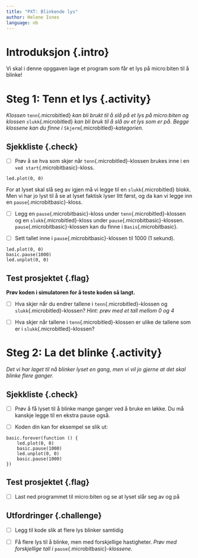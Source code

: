 ```yaml
---
title: "PXT: Blinkende lys"
author: Helene Isnes
language: nb
---
```



# Introduksjon {.intro}

Vi skal i denne opggaven lage et program som får et lys på micro:biten til å
blinke!


# Steg 1: Tenn et lys {.activity}

*Klossen* `tenn`{.microbitled} *kan bli brukt til å slå på et lys på micro:biten
og klossen* `slukk`{.microbitled} *kan bli bruk til å slå av et lys som er på.
Begge klossene kan du finne i* `Skjerm`{.microbitled}*-kategorien.*

## Sjekkliste {.check}

- [ ] Prøv å se hva som skjer når `tenn`{.microbitled}-klossen brukes inne i en
`ved start`{.microbitbasic}-kloss.

```microbit
led.plot(0, 0)
```

For at lyset skal slå seg av igjen må vi legge til en `slukk`{.microbitled}
blokk. Men vi har jo lyst til å se at lyset faktisk lyser litt først, og da kan
vi legge inn en `pause`{.microbitbasic}-kloss.

- [ ] Legg en `pause`{.microbitbasic}-kloss under `tenn`{.microbitled}-klossen
  og en `slukk`{.microbitled}-kloss under `pause`{.microbitbasic}-klossen.
  `pause`{.microbitbasic}-klossen kan du finne i `Basis`{.microbitbasic}.

- [ ] Sett tallet inne i `pause`{.microbitbasic}-klossen til 1000 (1 sekund).

```microbit
led.plot(0, 0)
basic.pause(1000)
led.unplot(0, 0)
```

## Test prosjektet {.flag}

__Prøv koden i simulatoren for å teste koden så langt.__

- [ ] Hva skjer når du endrer tallene i `tenn`{.microbitled}-klossen og `slukk`{.microbitled}-klossen?
  *Hint: prøv med et tall mellom 0 og 4*

- [ ] Hva skjer når tallene i `tenn`{.microbitled}-klossen er ulike de tallene
  som er i `slukk`{.microbitled}-klossen?


# Steg 2: La det blinke {.activity}

*Det vi har laget til nå blinker lyset en gang, men vi vil jo gjerne at det skal
blinke flere ganger.*

## Sjekkliste {.check}

- [ ] Prøv å få lyset til å blinke mange ganger ved å bruke en løkke. Du må
  kanskje legge til en ekstra pause også.

- [ ] Koden din kan for eksempel se slik ut:

```microbit
basic.forever(function () {
    led.plot(0, 0)
    basic.pause(1000)
    led.unplot(0, 0)
    basic.pause(1000)
})
```

## Test prosjektet {.flag}

- [ ] Last ned programmet til micro:biten og se at lyset slår seg av og på

## Utfordringer {.challenge}

- [ ] Legg til kode slik at flere lys blinker samtidig

- [ ] Få flere lys til å blinke, men med forskjellige hastigheter.
  *Prøv med forskjellige tall i* `pause`{.microbitbasic}*-klossene.*
